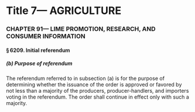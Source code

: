 
# Title 7— AGRICULTURE
### CHAPTER 91— LIME PROMOTION, RESEARCH, AND CONSUMER INFORMATION
#### § 6209. Initial referendum
##### (b) Purpose of referendum

The referendum referred to in subsection (a) is for the purpose of determining whether the issuance of the order is approved or favored by not less than a majority of the producers, producer-handlers, and importers voting in the referendum. The order shall continue in effect only with such a majority.

